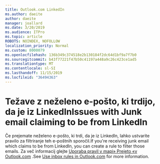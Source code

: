 ```yaml
---
title: Outlook.com LinkedIn
ms.author: daeite
author: daeite
manager: joallard
ms.date: 3/20/2019
ms.audience: ITPro
ms.topic: article
ROBOTS: NOINDEX, NOFOLLOW
localization_priority: Normal
ms.custom: 8000079
ms.openlocfilehash: 136b349c374518e2b130184f2dc64d1bf9a7f7b0
ms.sourcegitcommit: b43f77221f47b50c41197a448a9c26c423ce1ad5
ms.translationtype: MT
ms.contentlocale: sl-SI
ms.lasthandoff: 11/15/2019
ms.locfileid: "36494363"
---
```

# <a name="issues-with-junk-email-claiming-to-be-from-linkedin"></a><span data-ttu-id="ca6ee-102">Težave z neželeno e-pošto, ki trdijo, da je iz LinkedIn</span><span class="sxs-lookup"><span data-stu-id="ca6ee-102">Issues with Junk email claiming to be from LinkedIn</span></span>

<span data-ttu-id="ca6ee-103">Če prejemate neželeno e-pošto, ki trdi, da je iz LinkedIn, lahko ustvarite pravilo za filtriranje teh e-poštnih sporočil.</span><span class="sxs-lookup"><span data-stu-id="ca6ee-103">If you're receiving junk email which claims to be from LinkedIn, you can create a rule to filter those emails.</span></span>
<span data-ttu-id="ca6ee-104">Za več informacij glejte [Uporaba pravil v mapi» Prejeto «v Outlook.com](https://aka.ms/OutlookComInboxRules) .</span><span class="sxs-lookup"><span data-stu-id="ca6ee-104">See [Use inbox rules in Outlook.com](https://aka.ms/OutlookComInboxRules) for more information.</span></span>



